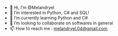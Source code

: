 - 👋 Hi, I’m @Melandryel
- 👀 I’m interested in Python, C# and SQL!
- 🌱 I’m currently learning Python and C#
- 💞️ I’m looking to collaborate on softwares in general
- 📫 How to reach me : melandryel.04@gmail.com

<!---
Melandryel/Meldry is a ✨ special ✨ repository because its `README.md` (this file) appears on your GitHub profile.
You can click the Preview link to take a look at your changes.
--->
